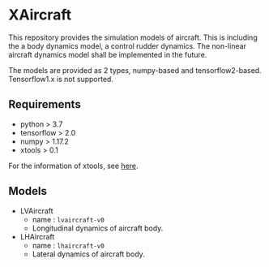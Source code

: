 # XAircraft

This repository provides the simulation models of aircraft.
This is including the a body dynamics model, a control rudder dynamics.
The non-linear aircraft dynamics model shall be implemented in the future.

The models are provided as 2 types, numpy-based and tensorflow2-based.
Tensorflow1.x is not supported.

## Requirements
- python > 3.7
- tensorflow > 2.0
- numpy > 1.17.2
- xtools > 0.1

For the information of xtools, see [here](https://github.com/xikasan/xtools).

## Models
 - LVAircraft
    - name : `lvaircraft-v0`
    - Longitudinal dynamics of aircraft body.
 - LHAircraft
    - name : `lhaircraft-v0`
    - Lateral dynamics of aircraft body.